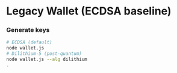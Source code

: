 # Legacy Wallet (ECDSA baseline)
### Generate keys

```bash
# ECDSA (default)
node wallet.js
# Dilithium‑5 (post‑quantum)
node wallet.js --alg dilithium
.
```
